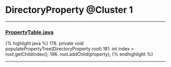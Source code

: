 # DirectoryProperty @Cluster 1

***

### [PropertyTable.java](https://searchcode.com/codesearch/view/15642249/)
{% highlight java %}
178. private void populatePropertyTree(DirectoryProperty root)
181.     int index = root.getChildIndex();
196.         root.addChild(property);
{% endhighlight %}

***

